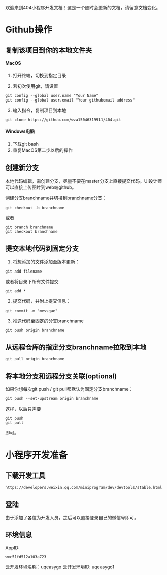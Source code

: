 欢迎来到404小程序开发文档！这是一个随时会更新的文档，请留意文档变化。
# Github操作
## 复制该项目到你的本地文件夹
#### MacOS

1. 打开终端，切换到指定目录

2. 若初次使用git，请设置
```
git config --global user.name "Your Name"
git config --global user.email "Your githubemail address"
```
3. 输入指令，复制项目到本地
```
git clone https://github.com/wza15046319911/404.git
```

#### Windows电脑

1. 下载git bash
2. 重复MacOS第二步以后的操作

## 创建新分支
本地代码编辑，需创建分支，尽量不要在master分支上直接提交代码。UI设计师可以直接上传图片到web端github。

创建分支branchname并切换到branchname分支：
```
git checkout -b branchname
```

或者
```
git branch branchname
git checkout branchname
```

## 提交本地代码到固定分支
1. 将想添加的文件添加至版本更新：
```
git add filename
```
或者将目录下所有文件提交
```
git add *
```

2. 提交代码，并附上提交信息：

```
git commit -m "messgae"
```

3. 推送代码至固定的分支branchname
```
git push origin branchname
```

## 从远程仓库的指定分支branchname拉取到本地
```
git pull origin branchname
```

## 将本地分支和远程分支关联(optional)

如果你想每次git push / git pull都默认为固定分支branchname：

```
git push --set-upstream origin branchname
```
这样，以后只需要
```
git push 
git pull
```
即可。

# 小程序开发准备
## 下载开发工具
```
https://developers.weixin.qq.com/miniprogram/dev/devtools/stable.html
```

## 登陆
由于添加了各位为开发人员，之后可以直接登录自己的微信号即可。

## 环境信息
AppID:
```
wxc51fd512a103a723
```

云开发环境名称：uqeasygo
云开发环境ID: uqeasygo1


